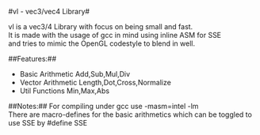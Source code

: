 #vl - vec3/vec4 Library#

vl is a vec3/4 Library with focus on being small and fast.<br>
It is made with the usage of gcc in mind using inline ASM for SSE<br>
and tries to mimic the OpenGL codestyle to blend in well.

##Features:##

* Basic Arithmetic Add,Sub,Mul,Div
* Vector Arithmetic Length,Dot,Cross,Normalize
* Util Functions Min,Max,Abs

##Notes:##
For compiling under gcc use -masm=intel -lm<br>
There are macro-defines for the basic arithmetics which can be toggled to use SSE by #define SSE <br>


